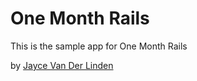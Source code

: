 # One Month Rails

This is the sample app for One Month Rails

by [Jayce Van Der Linden](http://jaycevanderlinden.co)

